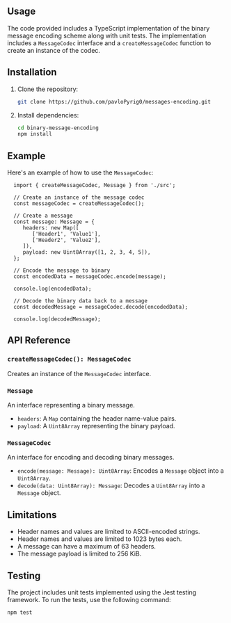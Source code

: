 ## Usage

The code provided includes a TypeScript implementation of the binary message encoding scheme along with unit tests. The implementation includes a `MessageCodec` interface and a `createMessageCodec` function to create an instance of the codec.

## Installation

1. Clone the repository:

   ```bash
   git clone https://github.com/pavloPyrig0/messages-encoding.git
   ```
2. Install dependencies:

   ```bash
   cd binary-message-encoding
   npm install
   ```
## Example
Here's an example of how to use the `MessageCodec`:

      import { createMessageCodec, Message } from './src';
      
      // Create an instance of the message codec
      const messageCodec = createMessageCodec();
      
      // Create a message
      const message: Message = {
         headers: new Map([
            ['Header1', 'Value1'],
            ['Header2', 'Value2'],
         ]),
         payload: new Uint8Array([1, 2, 3, 4, 5]),
      };
      
      // Encode the message to binary
      const encodedData = messageCodec.encode(message);
      
      console.log(encodedData);
      
      // Decode the binary data back to a message
      const decodedMessage = messageCodec.decode(encodedData);
      
      console.log(decodedMessage);

## API Reference

### `createMessageCodec(): MessageCodec`

Creates an instance of the `MessageCodec` interface.

### `Message`

An interface representing a binary message.

- `headers`: A `Map` containing the header name-value pairs.
- `payload`: A `Uint8Array` representing the binary payload.

### `MessageCodec`

An interface for encoding and decoding binary messages.

- `encode(message: Message): Uint8Array`: Encodes a `Message` object into a `Uint8Array`.
- `decode(data: Uint8Array): Message`: Decodes a `Uint8Array` into a `Message` object.

## Limitations

- Header names and values are limited to ASCII-encoded strings.
- Header names and values are limited to 1023 bytes each.
- A message can have a maximum of 63 headers.
- The message payload is limited to 256 KiB.

## Testing

The project includes unit tests implemented using the Jest testing framework. To run the tests, use the following command:

```bash
npm test
```
